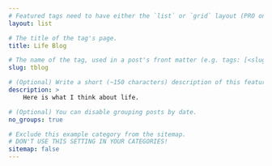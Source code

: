 ```yaml
---
# Featured tags need to have either the `list` or `grid` layout (PRO only).
layout: list

# The title of the tag's page.
title: Life Blog

# The name of the tag, used in a post's front matter (e.g. tags: [<slug>]).
slug: tblog

# (Optional) Write a short (~150 characters) description of this featured tag.
description: >
    Here is what I think about life.

# (Optional) You can disable grouping posts by date.
no_groups: true

# Exclude this example category from the sitemap.
# DON'T USE THIS SETTING IN YOUR CATEGORIES!
sitemap: false
---
```

